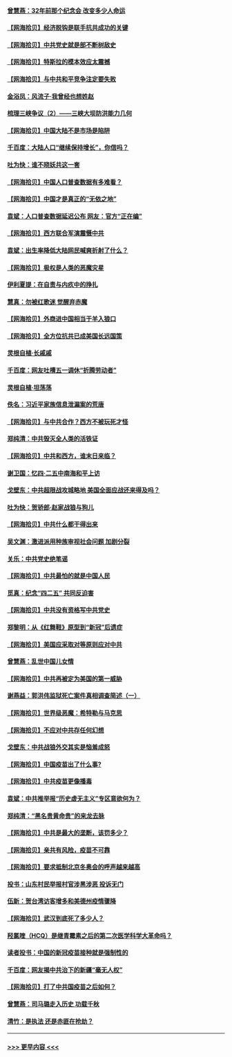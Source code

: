 #### [曾慧燕：32年前那个纪念会 改变多少人命运](../pages/nsc993/n12934233.md?t=05092001) 
#### [【网海拾贝】经济脱钩是联手抗共成功的关键](../pages/nsc993/n12934176.md?t=05092001) 
#### [【网海拾贝】中共党史就是部不断树敌史](../pages/nsc993/n12932844.md?t=05092001) 
#### [【网海拾贝】特斯拉的模本效应太震撼](../pages/nsc993/n12925626.md?t=05092001) 
#### [【网海拾贝】与中共和平竞争注定要失败](../pages/nsc993/n12923326.md?t=05092001) 
#### [金浴凤：风流子‧我曾经也想姓赵](../pages/nsc993/n12920911.md?t=05092001) 
#### [梳理三峡争议（2）——三峡大坝防洪能力几何](../pages/nsc993/n12920173.md?t=05092001) 
#### [【网海拾贝】中国大陆不是市场是陷阱](../pages/nsc993/n12920143.md?t=05092001) 
#### [千百度：大陆人口“继续保持增长”，你信吗？](../pages/nsc993/n12918946.md?t=05092001) 
#### [吐为快：谁不晓妖共这一套](../pages/nsc993/n12918941.md?t=05092001) 
#### [【网海拾贝】中国人口普查数据有多难看？](../pages/nsc993/n12917822.md?t=05092001) 
#### [【网海拾贝】中国才是真正的“无依之地”](../pages/nsc993/n12915845.md?t=05092001) 
#### [袁斌：人口普查数据延迟公布 网友：官方“正在编”](../pages/nsc993/n12915748.md?t=05092001) 
#### [【网海拾贝】西方联合军演震慑中共](../pages/nsc993/n12913466.md?t=05092001) 
#### [袁斌：出生率降低大陆网民喊爽折射了什么？](../pages/nsc993/n12913365.md?t=05092001) 
#### [【网海拾贝】极权是人类的恶魔灾星](../pages/nsc993/n12910697.md?t=05092001) 
#### [伊利夏提：在自责与内疚中的挣扎](../pages/nsc993/n12910493.md?t=05092001) 
#### [慧真：勿被红歌迷 觉醒弃赤魔](../pages/nsc993/n12910485.md?t=05092001) 
#### [【网海拾贝】外商进中国相当于羊入狼口](../pages/nsc993/n12908274.md?t=05092001) 
#### [【网海拾贝】全方位抗共已成美国长远国策](../pages/nsc993/n12906878.md?t=05092001) 
#### [灵根自植‧长戚戚](../pages/nsc993/n12905585.md?t=05092001) 
#### [千百度：网友吐槽五一调休“折腾劳动者”](../pages/nsc993/n12905934.md?t=05092001) 
#### [灵根自植‧坦荡荡](../pages/nsc993/n12905562.md?t=05092001) 
#### [佚名：习近平家族信息泄漏案的荒唐](../pages/nsc993/n12904705.md?t=05092001) 
#### [【网海拾贝】与中共合作？西方不被玩死才怪](../pages/nsc993/n12903873.md?t=05092001) 
#### [郑纯清：中共毁灭全人类的活铁证](../pages/nsc993/n12903785.md?t=05092001) 
#### [【网海拾贝】中共和西方，谁末日来临？](../pages/nsc993/n12903482.md?t=05092001) 
#### [谢卫国：忆四‧二五中南海和平上访](../pages/nsc993/n12902192.md?t=05092001) 
#### [戈壁东：中共超限战攻城略地 美国全面应战还来得及吗？](../pages/nsc993/n12902297.md?t=05092001) 
#### [吐为快：贺骄郎‧赵家战狼与狗儿](../pages/nsc993/n12902280.md?t=05092001) 
#### [【网海拾贝】中共什么都干得出来](../pages/nsc993/n12897500.md?t=05092001) 
#### [吴文渊：激进派用种族审视社会问题 加剧分裂](../pages/nsc993/n12893881.md?t=05092001) 
#### [关乐：中共党史绝笔谣](../pages/nsc993/n12897270.md?t=05092001) 
#### [【网海拾贝】中共最怕的就是中国人民](../pages/nsc993/n12894705.md?t=05092001) 
#### [觅真：纪念“四二五” 共同反迫害](../pages/nsc993/n12894553.md?t=05092001) 
#### [【网海拾贝】中共没有资格写中共党史](../pages/nsc993/n12892231.md?t=05092001) 
#### [郑黎明：从《红舞鞋》原型到“新冠”后遗症](../pages/nsc993/n12890469.md?t=05092001) 
#### [【网海拾贝】美国应采取对等原则应对中共](../pages/nsc993/n12889176.md?t=05092001) 
#### [曾慧燕：乱世中国儿女情](../pages/nsc993/n12887931.md?t=05092001) 
#### [【网海拾贝】中共再被定为美国的第一威胁](../pages/nsc993/n12887580.md?t=05092001) 
#### [谢燕益：郭洪伟监狱死亡案件真相调查简述（一）](../pages/nsc993/n12885648.md?t=05092001) 
#### [【网海拾贝】世界级恶魔：希特勒与马克思](../pages/nsc993/n12884062.md?t=05092001) 
#### [【网海拾贝】不应对中共存任何幻想](../pages/nsc993/n12881460.md?t=05092001) 
#### [戈壁东：中共战狼外交其实是恼羞成怒](../pages/nsc993/n12880392.md?t=05092001) 
#### [【网海拾贝】中国疫苗出了什么事?](../pages/nsc993/n12879124.md?t=05092001) 
#### [【网海拾贝】中共疫苗更像播毒](../pages/nsc993/n12876631.md?t=05092001) 
#### [袁斌：中共推举报“历史虚无主义”专区意欲何为？](../pages/nsc993/n12876530.md?t=05092001) 
#### [郑纯清：“黑名贵黄命贵”的来龙去脉](../pages/nsc993/n12875589.md?t=05092001) 
#### [【网海拾贝】中共是最大的垄断，该罚多少？](../pages/nsc993/n12874006.md?t=05092001) 
#### [【网海拾贝】亲共有风险，疫苗不可靠](../pages/nsc993/n12872224.md?t=05092001) 
#### [【网海拾贝】要求抵制北京冬奥会的呼声越来越高](../pages/nsc993/n12868962.md?t=05092001) 
#### [投书：山东村民举报村官涉黑涉恶 投诉无门](../pages/nsc993/n12869726.md?t=05092001) 
#### [伍新：贺台湾访客增多和美德州疫情骤降](../pages/nsc993/n12865651.md?t=05092001) 
#### [【网海拾贝】武汉到底死了多少人？](../pages/nsc993/n12863707.md?t=05092001) 
#### [羟氯喹（HCQ）是继青霉素之后的第二次医学科学大革命吗？](../pages/nsc993/n12638564.md?t=05092001) 
#### [读者投书：中国的新冠疫苗接种就是强制性的](../pages/nsc993/n12859932.md?t=05092001) 
#### [千百度：网友揭中共治下的新疆“毫无人权”](../pages/nsc993/n12858385.md?t=05092001) 
#### [【网海拾贝】打了中共国疫苗之后如何？](../pages/nsc993/n12857866.md?t=05092001) 
#### [曾慧燕：司马璐走入历史 功载千秋](../pages/nsc993/n12856996.md?t=05092001) 
#### [清竹：是执法 还是赤匪在抢劫？](../pages/nsc993/n12856952.md?t=05092001) 

----
#### [ >>> 更早内容 <<< ](../indexes/nsc993-earlier.md)
